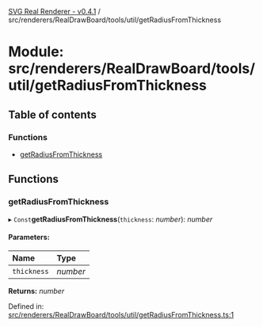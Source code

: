 [SVG Real Renderer - v0.4.1](../docs.md) / src/renderers/RealDrawBoard/tools/util/getRadiusFromThickness

# Module: src/renderers/RealDrawBoard/tools/util/getRadiusFromThickness

## Table of contents

### Functions

- [getRadiusFromThickness](src_renderers_realdrawboard_tools_util_getradiusfromthickness.md#getradiusfromthickness)

## Functions

### getRadiusFromThickness

▸ `Const`**getRadiusFromThickness**(`thickness`: *number*): *number*

#### Parameters:

Name | Type |
:------ | :------ |
`thickness` | *number* |

**Returns:** *number*

Defined in: [src/renderers/RealDrawBoard/tools/util/getRadiusFromThickness.ts:1](https://github.com/HarshKhandeparkar/svg-real-renderer/blob/9463376/src/renderers/RealDrawBoard/tools/util/getRadiusFromThickness.ts#L1)
